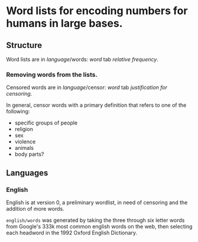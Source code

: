 # Word lists for encoding numbers for humans in large bases.

## Structure

Word lists are in *language*/words: *word* tab *relative frequency*.

### Removing words from the lists.

Censored words are in *language*/censor: *word* tab *justification for censoring*.

In general, censor words with a primary definition that refers to one of the following:

* specific groups of people
* religion
* sex
* violence
* animals
* body parts?

## Languages

### English

English is at version 0, a preliminary wordlist, in need of censoring and the addition of more words.

`english/words` was generated by taking the three through six letter words from Google's 333k most common english words on the web, then selecting each headword in the 1992 Oxford English Dictionary.


